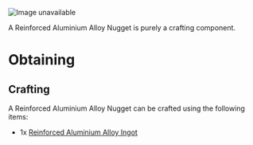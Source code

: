 ![Image unavailable](https://i.imgur.com/9hX6hHG.png)

A Reinforced Aluminium Alloy Nugget is purely a crafting component.

# Obtaining

## Crafting

A Reinforced Aluminium Alloy Nugget can be crafted using the following items:

* 1x [Reinforced Aluminium Alloy Ingot](reinforced-aluminium-alloy-ingot)